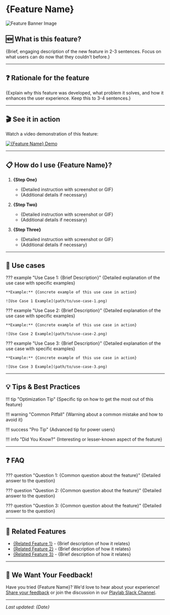 # **{Feature Name}**

![Feature Banner Image](path/to/feature-banner.png)

## **🆕 What is this feature?**

{Brief, engaging description of the new feature in 2-3 sentences. Focus on what users can do now that they couldn't before.}

---

## **❓ Rationale for the feature**

{Explain why this feature was developed, what problem it solves, and how it enhances the user experience. Keep this to 3-4 sentences.}

---

## **🎬 See it in action**

Watch a video demonstration of this feature:

<!-- YouTube Embed -->
[![{Feature Name} Demo](https://img.youtube.com/vi/VIDEO_ID/0.jpg)](https://www.youtube.com/watch?v=VIDEO_ID)

<!-- Vimeo Embed -->
<!-- <div style="padding:56.25% 0 0 0;position:relative;"><iframe src="https://player.vimeo.com/video/VIDEO_ID?h=7a3399953d&amp;badge=0&amp;autopause=0&amp;player_id=0&amp;app_id=58479" frameborder="0" allow="autoplay; fullscreen; picture-in-picture" allowfullscreen style="position:absolute;top:0;left:0;width:100%;height:100%;" title="{Feature Name} Demo"></iframe></div><script src="https://player.vimeo.com/api/player.js"></script> -->

<!-- Self-hosted Video -->
<!-- <video width="100%" controls>
  <source src="path/to/video.mp4" type="video/mp4">
  Your browser does not support the video tag.
</video> -->

---

## **📋 How do I use {Feature Name}?**

1. **{Step One}**
   * {Detailed instruction with screenshot or GIF}
   * {Additional details if necessary}

2. **{Step Two}**
   * {Detailed instruction with screenshot or GIF}
   * {Additional details if necessary}

3. **{Step Three}**
   * {Detailed instruction with screenshot or GIF}
   * {Additional details if necessary}

---

## **💼 Use cases**

??? example "Use Case 1: {Brief Description}"
    {Detailed explanation of the use case with specific examples}
    
    **Example:** {Concrete example of this use case in action}
    
    ![Use Case 1 Example](path/to/use-case-1.png)

??? example "Use Case 2: {Brief Description}"
    {Detailed explanation of the use case with specific examples}
    
    **Example:** {Concrete example of this use case in action}
    
    ![Use Case 2 Example](path/to/use-case-2.png)

??? example "Use Case 3: {Brief Description}"
    {Detailed explanation of the use case with specific examples}
    
    **Example:** {Concrete example of this use case in action}
    
    ![Use Case 3 Example](path/to/use-case-3.png)

---

## **💡 Tips & Best Practices**

!!! tip "Optimization Tip"
    {Specific tip on how to get the most out of this feature}

!!! warning "Common Pitfall"
    {Warning about a common mistake and how to avoid it}

!!! success "Pro Tip"
    {Advanced tip for power users}

!!! info "Did You Know?"
    {Interesting or lesser-known aspect of the feature}

---

## **❓ FAQ**

??? question "Question 1: {Common question about the feature}"
    {Detailed answer to the question}

??? question "Question 2: {Common question about the feature}"
    {Detailed answer to the question}

??? question "Question 3: {Common question about the feature}"
    {Detailed answer to the question}

---

## **🔄 Related Features**

* [{Related Feature 1}](link/to/related/feature1) - {Brief description of how it relates}
* [{Related Feature 2}](link/to/related/feature2) - {Brief description of how it relates}
* [{Related Feature 3}](link/to/related/feature3) - {Brief description of how it relates}

---

## **📣 We Want Your Feedback!**

Have you tried {Feature Name}? We'd love to hear about your experience! 
[Share your feedback](link/to/feedback/form) or join the discussion in our [Playlab Slack Channel]([link/to/forum](https://join.slack.com/t/playlabcommunity/shared_invite/zt-31mhwj7nl-49e1Mw5fYpyHJGOFyDIFtA)).

---

*Last updated: {Date}*